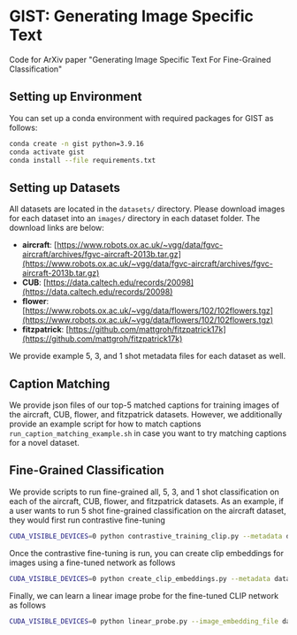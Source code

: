 # GIST: Generating Image Specific Text
Code for ArXiv paper "Generating Image Specific Text For Fine-Grained Classification"

## Setting up Environment
You can set up a conda environment with required packages for GIST as follows:
```bash
conda create -n gist python=3.9.16
conda activate gist
conda install --file requirements.txt
```

## Setting up Datasets
All datasets are located in the `datasets/` directory. Please download images for each dataset into an `images/` directory in each dataset folder. The download links are below:

* **aircraft**: [https://www.robots.ox.ac.uk/~vgg/data/fgvc-aircraft/archives/fgvc-aircraft-2013b.tar.gz](https://www.robots.ox.ac.uk/~vgg/data/fgvc-aircraft/archives/fgvc-aircraft-2013b.tar.gz)
* **CUB**: [https://data.caltech.edu/records/20098](https://data.caltech.edu/records/20098)
* **flower**: [https://www.robots.ox.ac.uk/~vgg/data/flowers/102/102flowers.tgz](https://www.robots.ox.ac.uk/~vgg/data/flowers/102/102flowers.tgz)
* **fitzpatrick**: [https://github.com/mattgroh/fitzpatrick17k](https://github.com/mattgroh/fitzpatrick17k)

We provide example 5, 3, and 1 shot metadata files for each dataset as well.

## Caption Matching
We provide json files of our top-5 matched captions for training images of the aircraft, CUB, flower, and fitzpatrick datasets. However, we additionally provide an example script for how to match captions `run_caption_matching_example.sh` in case you want to try matching captions for a novel dataset.

## Fine-Grained Classification
We provide scripts to run fine-grained all, 5, 3, and 1 shot classification on each of the aircraft, CUB, flower, and fitzpatrick datasets. As an example, if a user wants to run 5 shot fine-grained classification on the aircraft dataset, they would first run contrastive fine-tuning

```bash
CUDA_VISIBLE_DEVICES=0 python contrastive_training_clip.py --metadata datasets/aircraft/metadata_5shot.csv --captions_file datasets/aircraft/captions_top5.json --num_captions 4 --image_folder datasets/aircraft/images/ --output_file aircraft_5shot
```

Once the contrastive fine-tuning is run, you can create clip embeddings for images using a fine-tuned network as follows

```bash
CUDA_VISIBLE_DEVICES=0 python create_clip_embeddings.py --metadata datasets/aircraft/metadata_5shot.csv --clip_weights aircraft_5shot_epoch_39.pt --image_folder datasets/aircraft/images/ --output_file datasets/aircraft/aircraft_5shot_embeddings.pkl
```

Finally, we can learn a linear image probe for the fine-tuned CLIP network as follows

```bash
CUDA_VISIBLE_DEVICES=0 python linear_probe.py --image_embedding_file datasets/aircraft/aircraft_5shot_embeddings.pkl --metadata datasets/aircraft/metadata_5shot.csv
```



